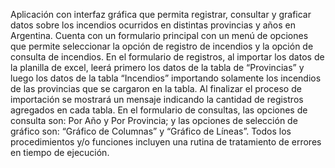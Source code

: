 Aplicación con interfaz gráfica que permita registrar, consultar y graficar datos sobre los incendios ocurridos en distintas provincias y años en Argentina.
Cuenta con un formulario principal con un menú de opciones que permite seleccionar la opción de registro de incendios y la opción de consulta de incendios.
En el formulario de registros, al importar los datos de la planilla de excel, leerá primero los datos de la tabla de “Provincias” y luego los datos de la tabla “Incendios” importando solamente los incendios de las provincias que se cargaron en la tabla. 
Al finalizar el proceso de importación se mostrará un mensaje indicando la cantidad de registros agregados en cada tabla.
En el formulario de consultas, las opciones de consulta son: Por Año y Por Provincia; y las opciones de selección de gráfico son: “Gráfico de Columnas” y “Gráfico de Líneas”.
Todos los procedimientos y/o funciones incluyen una rutina de tratamiento de errores en tiempo de ejecución. 
